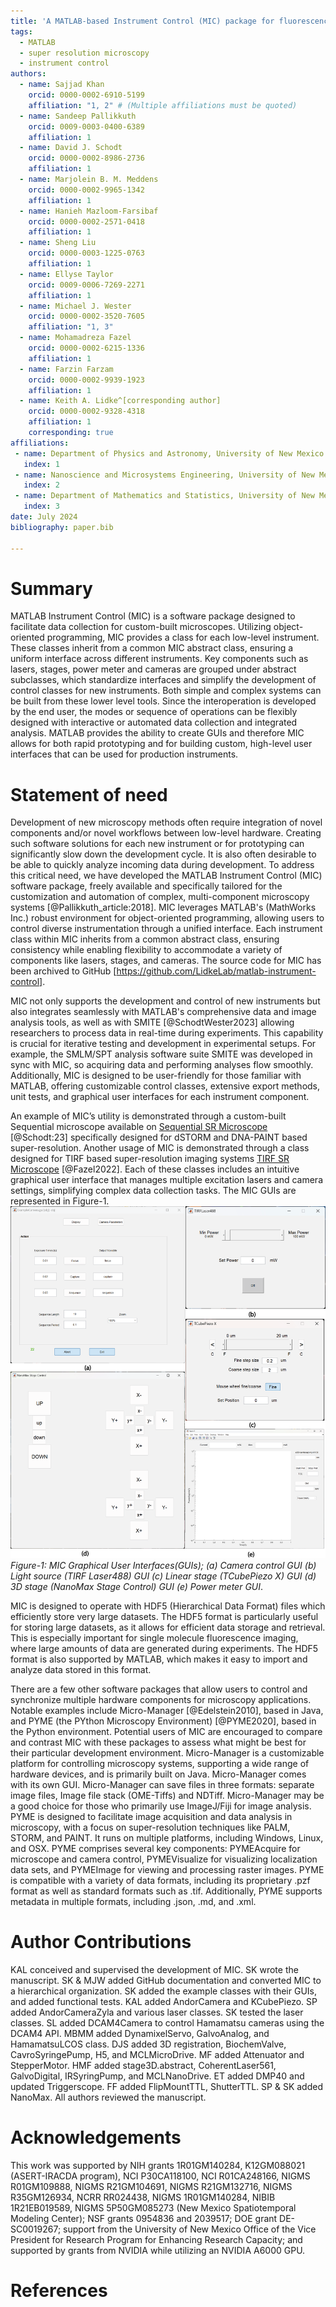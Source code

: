 ```yaml
---
title: 'A MATLAB-based Instrument Control (MIC) package for fluorescence imaging'
tags:
  - MATLAB
  - super resolution microscopy
  - instrument control
authors:
  - name: Sajjad Khan
    orcid: 0000-0002-6910-5199
    affiliation: "1, 2" # (Multiple affiliations must be quoted)
  - name: Sandeep Pallikkuth
    orcid: 0009-0003-0400-6389
    affiliation: 1
  - name: David J. Schodt
    orcid: 0000-0002-8986-2736
    affiliation: 1
  - name: Marjolein B. M. Meddens
    orcid: 0000-0002-9965-1342
    affiliation: 1
  - name: Hanieh Mazloom-Farsibaf
    orcid: 0000-0002-2571-0418
    affiliation: 1
  - name: Sheng Liu
    orcid: 0000-0003-1225-0763
    affiliation: 1
  - name: Ellyse Taylor
    orcid: 0009-0006-7269-2271
    affiliation: 1
  - name: Michael J. Wester
    orcid: 0000-0002-3520-7605
    affiliation: "1, 3" 
  - name: Mohamadreza Fazel
    orcid: 0000-0002-6215-1336
    affiliation: 1 
  - name: Farzin Farzam
    orcid: 0000-0002-9939-1923
    affiliation: 1
  - name: Keith A. Lidke^[corresponding author]
    orcid: 0000-0002-9328-4318
    affiliation: 1
    corresponding: true
affiliations:
 - name: Department of Physics and Astronomy, University of New Mexico
   index: 1
 - name: Nanoscience and Microsystems Engineering, University of New Mexico
   index: 2
 - name: Department of Mathematics and Statistics, University of New Mexico
   index: 3
date: July 2024
bibliography: paper.bib

---
```


# Summary
MATLAB Instrument Control (MIC) is a software package designed to facilitate data collection for custom-built microscopes. Utilizing object-oriented programming, MIC provides a class for each low-level instrument. These classes inherit from a common MIC abstract class, ensuring a uniform interface across different instruments. Key components such as lasers, stages, power meter and cameras are grouped under abstract subclasses, which standardize interfaces and simplify the development of control classes for new instruments.  Both simple and complex systems can be built from these lower level tools. Since the interoperation is developed by the end user, the modes or sequence of operations can be flexibly designed with interactive or automated data collection and integrated analysis. MATLAB provides the ability to create GUIs and therefore MIC allows for both rapid prototyping and for building custom, high-level user interfaces that can be used for production instruments.   

# Statement of need
Development of new microscopy methods often require integration of novel components and/or novel workflows between low-level hardware. Creating such software solutions for each new instrument or for prototyping can significantly slow down the development cycle.  It is also often desirable to be able to quickly analyze incoming data during development.  To address this critical need, we have developed the MATLAB Instrument Control (MIC) software package, freely available and specifically tailored for the customization and automation of complex, multi-component microscopy systems [@Pallikkuth_article:2018]. MIC leverages MATLAB's (MathWorks Inc.) robust environment for object-oriented programming, allowing users to control diverse instrumentation through a unified interface. Each instrument class within MIC inherits from a common abstract class, ensuring consistency while enabling flexibility to accommodate a variety of components like lasers, stages, and cameras. The source code for MIC has been archived to GitHub [https://github.com/LidkeLab/matlab-instrument-control].

MIC not only supports the development and control of new instruments but also integrates seamlessly with MATLAB's comprehensive data and image analysis tools, as well as with SMITE [@SchodtWester2023] allowing researchers to process data in real-time during experiments. This capability is crucial for iterative testing and development in experimental setups. For example, the SMLM/SPT analysis software suite SMITE was developed in sync with MIC, so acquiring data and performing analyses flow smoothly. Additionally, MIC is designed to be user-friendly for those familiar with MATLAB, offering customizable control classes, extensive export methods, unit tests, and graphical user interfaces for each instrument component.

An example of MIC’s utility is demonstrated through a custom-built Sequential microscope available on [Sequential SR Microscope](https://github.com/LidkeLab/microscopes-seqsr) [@Schodt:23] specifically designed for dSTORM and DNA-PAINT based super-resolution. Another usage of MIC is demonstrated through a class designed for TIRF based super-resolution imaging systems [TIRF SR Microscope](https://github.com/LidkeLab/microscope-tirf) [@Fazel2022]. Each of these classes includes an intuitive graphical user interface that manages multiple excitation lasers and camera settings, simplifying complex data collection tasks. The MIC GUIs are represented in Figure-1. ![MIC GUIs](MIC_overview2.png) *Figure-1: MIC Graphical User Interfaces(GUIs); (a) Camera control GUI (b) Light source (TIRF Laser488) GUI (c) Linear stage (TCubePiezo X) GUI (d) 3D stage (NanoMax Stage Control) GUI (e) Power meter GUI*.

MIC is designed to operate with HDF5 (Hierarchical Data Format) files which efficiently store very large datasets. The HDF5 format is particularly useful for storing large datasets, as it allows for efficient data storage and retrieval. This is especially important for single molecule fluorescence imaging, where large amounts of data are generated during experiments. The HDF5 format is also supported by MATLAB, which makes it easy to import and analyze data stored in this format. 

There are a few other software packages that allow users to control and synchronize multiple hardware components for microscopy applications. Notable examples include Micro-Manager [@Edelstein2010], based in Java, and PYME (the PYthon Microscopy Environment) [@PYME2020], based in the Python environment.  Potential users of MIC are encouraged to compare and contrast MIC with these packages to assess what might be best for their particular development environment. Micro-Manager is a customizable platform for controlling microscopy systems, supporting a wide range of hardware devices, and is primarily built on Java. Micro-Manager comes with its own GUI. Micro-Manager can save files in three formats: separate image files, Image file stack (OME-Tiffs) and NDTiff. Micro-Manager may be a good choice for those who primarily use ImageJ/Fiji for image analysis. PYME is designed to facilitate image acquisition and data analysis in microscopy, with a focus on super-resolution techniques like PALM, STORM, and PAINT. It runs on multiple platforms, including Windows, Linux, and OSX. PYME comprises several key components: PYMEAcquire for microscope and camera control, PYMEVisualize for visualizing localization data sets, and PYMEImage for viewing and processing raster images. PYME is compatible with a variety of data formats, including its proprietary .pzf format as well as standard formats such as .tif. Additionally, PYME supports metadata in multiple formats, including .json, .md, and .xml.



# Author Contributions

KAL conceived and supervised the development of MIC.
SK wrote the manuscript.
SK & MJW added GitHub documentation and converted MIC to a hierarchical organization.
SK added the example classes with their GUIs, and added functional tests. 
KAL added AndorCamera and KCubePiezo. 
SP added AndorCameraZyla and various laser classes. SK tested the laser classes.
SL added DCAM4Camera to control Hamamatsu cameras using the DCAM4 API.
MBMM added DynamixelServo, GalvoAnalog, and HamamatsuLCOS class.
DJS added 3D registration, BiochemValve, CavroSyringePump, H5, and MCLMicroDrive.
MF added Attenuator and StepperMotor. 
HMF added stage3D.abstract, CoherentLaser561, GalvoDigital, IRSyringPump, and MCLNanoDrive.
ET added DMP40 and updated Triggerscope.
FF added FlipMountTTL, ShutterTTL. 
SP & SK added NanoMax.
All authors reviewed the manuscript.

# Acknowledgements

This work was supported by NIH grants 1R01GM140284, 
K12GM088021 (ASERT-IRACDA program),
NCI P30CA118100,
NCI R01CA248166,
NIGMS R01GM109888,
NIGMS R21GM104691,
NIGMS R21GM132716,
NIGMS R35GM126934,
NCRR RR024438,
NIGMS 1R01GM140284,
NIBIB 1R21EB019589,
NIGMS 5P50GM085273 (New Mexico Spatiotemporal Modeling Center);
NSF grants 0954836 and 2039517; DOE grant DE-SC0019267;
support from the University of New Mexico Office of the Vice President for
Research Program for Enhancing Research Capacity; and
supported by grants from NVIDIA while utilizing an NVIDIA A6000 GPU.

# References

